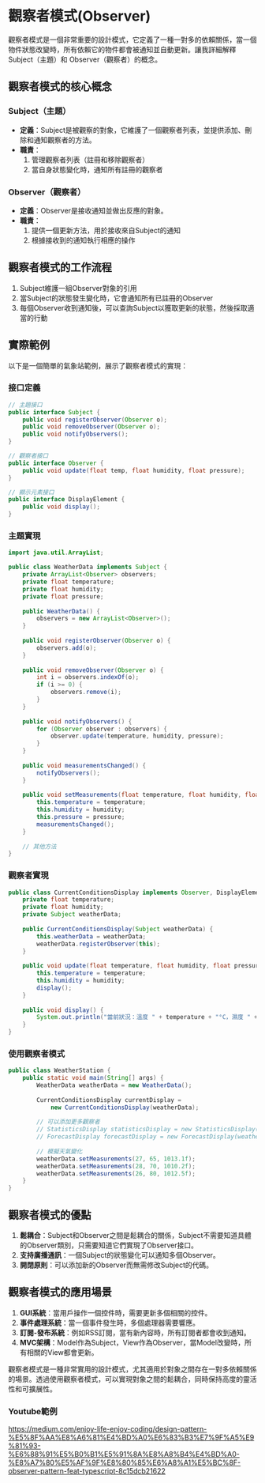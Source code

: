 # 觀察者模式(Observer)
觀察者模式是一個非常重要的設計模式，它定義了一種一對多的依賴關係，當一個物件狀態改變時，所有依賴它的物件都會被通知並自動更新。讓我詳細解釋 Subject（主題）和 Observer（觀察者）的概念。

## 觀察者模式的核心概念

### Subject（主題）
- **定義**：Subject是被觀察的對象，它維護了一個觀察者列表，並提供添加、刪除和通知觀察者的方法。
- **職責**：
    1. 管理觀察者列表（註冊和移除觀察者）
    2. 當自身狀態變化時，通知所有註冊的觀察者

### Observer（觀察者）
- **定義**：Observer是接收通知並做出反應的對象。
- **職責**：
    1. 提供一個更新方法，用於接收來自Subject的通知
    2. 根據接收到的通知執行相應的操作

## 觀察者模式的工作流程

1. Subject維護一組Observer對象的引用
2. 當Subject的狀態發生變化時，它會通知所有已註冊的Observer
3. 每個Observer收到通知後，可以查詢Subject以獲取更新的狀態，然後採取適當的行動

## 實際範例

以下是一個簡單的氣象站範例，展示了觀察者模式的實現：

### 接口定義

```java
// 主題接口
public interface Subject {
    public void registerObserver(Observer o);
    public void removeObserver(Observer o);
    public void notifyObservers();
}

// 觀察者接口
public interface Observer {
    public void update(float temp, float humidity, float pressure);
}

// 顯示元素接口
public interface DisplayElement {
    public void display();
}
```

### 主題實現

```java
import java.util.ArrayList;

public class WeatherData implements Subject {
    private ArrayList<Observer> observers;
    private float temperature;
    private float humidity;
    private float pressure;
    
    public WeatherData() {
        observers = new ArrayList<Observer>();
    }
    
    public void registerObserver(Observer o) {
        observers.add(o);
    }
    
    public void removeObserver(Observer o) {
        int i = observers.indexOf(o);
        if (i >= 0) {
            observers.remove(i);
        }
    }
    
    public void notifyObservers() {
        for (Observer observer : observers) {
            observer.update(temperature, humidity, pressure);
        }
    }
    
    public void measurementsChanged() {
        notifyObservers();
    }
    
    public void setMeasurements(float temperature, float humidity, float pressure) {
        this.temperature = temperature;
        this.humidity = humidity;
        this.pressure = pressure;
        measurementsChanged();
    }
    
    // 其他方法
}
```

### 觀察者實現

```java
public class CurrentConditionsDisplay implements Observer, DisplayElement {
    private float temperature;
    private float humidity;
    private Subject weatherData;
    
    public CurrentConditionsDisplay(Subject weatherData) {
        this.weatherData = weatherData;
        weatherData.registerObserver(this);
    }
    
    public void update(float temperature, float humidity, float pressure) {
        this.temperature = temperature;
        this.humidity = humidity;
        display();
    }
    
    public void display() {
        System.out.println("當前狀況：溫度 " + temperature + "°C，濕度 " + humidity + "%");
    }
}
```

### 使用觀察者模式

```java
public class WeatherStation {
    public static void main(String[] args) {
        WeatherData weatherData = new WeatherData();
        
        CurrentConditionsDisplay currentDisplay = 
            new CurrentConditionsDisplay(weatherData);
        
        // 可以添加更多觀察者
        // StatisticsDisplay statisticsDisplay = new StatisticsDisplay(weatherData);
        // ForecastDisplay forecastDisplay = new ForecastDisplay(weatherData);
        
        // 模擬天氣變化
        weatherData.setMeasurements(27, 65, 1013.1f);
        weatherData.setMeasurements(28, 70, 1010.2f);
        weatherData.setMeasurements(26, 80, 1012.5f);
    }
}
```

## 觀察者模式的優點

1. **鬆耦合**：Subject和Observer之間是鬆耦合的關係，Subject不需要知道具體的Observer類別，只需要知道它們實現了Observer接口。
2. **支持廣播通訊**：一個Subject的狀態變化可以通知多個Observer。
3. **開閉原則**：可以添加新的Observer而無需修改Subject的代碼。

## 觀察者模式的應用場景

1. **GUI系統**：當用戶操作一個控件時，需要更新多個相關的控件。
2. **事件處理系統**：當一個事件發生時，多個處理器需要響應。
3. **訂閱-發布系統**：例如RSS訂閱，當有新內容時，所有訂閱者都會收到通知。
4. **MVC架構**：Model作為Subject，View作為Observer，當Model改變時，所有相關的View都會更新。

觀察者模式是一種非常實用的設計模式，尤其適用於對象之間存在一對多依賴關係的場景。透過使用觀察者模式，可以實現對象之間的鬆耦合，同時保持高度的靈活性和可擴展性。

### Youtube範例
https://medium.com/enjoy-life-enjoy-coding/design-pattern-%E5%8F%AA%E8%A6%81%E4%BD%A0%E6%83%B3%E7%9F%A5%E9%81%93-%E6%88%91%E5%B0%B1%E5%91%8A%E8%A8%B4%E4%BD%A0-%E8%A7%80%E5%AF%9F%E8%80%85%E6%A8%A1%E5%BC%8F-observer-pattern-feat-typescript-8c15dcb21622